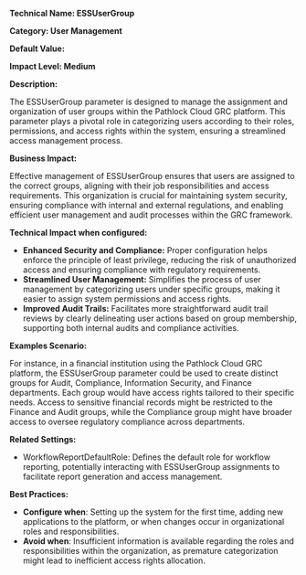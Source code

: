 **Technical Name: ESSUserGroup**

**Category: User Management**

**Default Value:**

**Impact Level: Medium**

**Description:**

The ESSUserGroup parameter is designed to manage the assignment and organization of user groups within the Pathlock Cloud GRC platform. This parameter plays a pivotal role in categorizing users according to their roles, permissions, and access rights within the system, ensuring a streamlined access management process.

**Business Impact:**

Effective management of ESSUserGroup ensures that users are assigned to the correct groups, aligning with their job responsibilities and access requirements. This organization is crucial for maintaining system security, ensuring compliance with internal and external regulations, and enabling efficient user management and audit processes within the GRC framework.

**Technical Impact when configured:**

- **Enhanced Security and Compliance:** Proper configuration helps enforce the principle of least privilege, reducing the risk of unauthorized access and ensuring compliance with regulatory requirements.
- **Streamlined User Management:** Simplifies the process of user management by categorizing users under specific groups, making it easier to assign system permissions and access rights.
- **Improved Audit Trails:** Facilitates more straightforward audit trail reviews by clearly delineating user actions based on group membership, supporting both internal audits and compliance activities.

**Examples Scenario:**

For instance, in a financial institution using the Pathlock Cloud GRC platform, the ESSUserGroup parameter could be used to create distinct groups for Audit, Compliance, Information Security, and Finance departments. Each group would have access rights tailored to their specific needs. Access to sensitive financial records might be restricted to the Finance and Audit groups, while the Compliance group might have broader access to oversee regulatory compliance across departments.

**Related Settings:**

- WorkflowReportDefaultRole: Defines the default role for workflow reporting, potentially interacting with ESSUserGroup assignments to facilitate report generation and access management.

**Best Practices:** 

- **Configure when**: Setting up the system for the first time, adding new applications to the platform, or when changes occur in organizational roles and responsibilities.
- **Avoid when**: Insufficient information is available regarding the roles and responsibilities within the organization, as premature categorization might lead to inefficient access rights allocation.